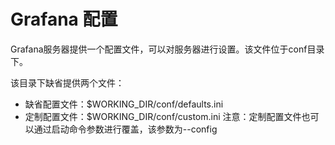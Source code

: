 # Grafana 配置
Grafana服务器提供一个配置文件，可以对服务器进行设置。该文件位于conf目录下。

该目录下缺省提供两个文件：
- 缺省配置文件：$WORKING_DIR/conf/defaults.ini
- 定制配置文件：$WORKING_DIR/conf/custom.ini
注意：定制配置文件也可以通过启动命令参数进行覆盖，该参数为--config
